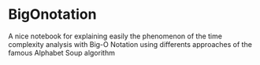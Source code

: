 # BigOnotation
A nice notebook for explaining easily the phenomenon of the time complexity analysis with Big-O Notation using differents approaches of the famous Alphabet Soup algorithm

